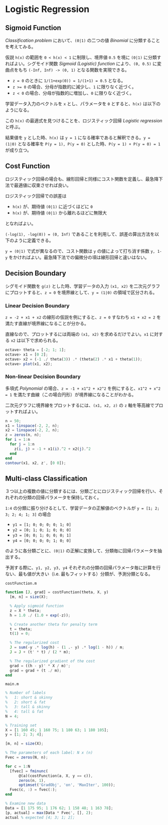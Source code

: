 # Logistic Regression

<script type="text/x-mathjax-config">
  MathJax.Hub.Config({ tex2jax: { inlineMath: [['$','$'], ["\\(","\\)"]] } });
</script>
<script type="text/javascript"
  src="http://cdn.mathjax.org/mathjax/latest/MathJax.js?config=TeX-AMS_HTML">
</script>

## Sigmoid Function

_Classification problem_ において、`(0|1)` の二つの値 _Binomial_ に分類することを考えてみる。

仮説 `h(x)` の範囲を `0 < h(x) < 1` に制限し、境界値 `0.5` を境に `(0|1)` に分類すればよい。シグモイド関数 _Sigmoid (Logistic) function_ により、`(0, 0.5)` に変曲点をもち `(-Inf, Inf) -> (0, 1)` となる関数を実現できる。

<script type="math/tex; mode=display" id="MathJax-Element-sigmoid">
g(z) = \frac{1}{1 + e^{-z}} \\
\lim_{z \to \infty} g(z) = 1 \\
\lim_{z \to -{\infty}} g(z) = 0 \\
</script>

* `z = 0` のときに `1/(1+exp(0)) = 1/(1+1) = 0.5` となる。
* `z >= 0` の場合、分母が指数的に減少し、`1` に限りなく近づく。
* `z < 0` の場合、分母が指数的に増加し、`0` に限りなく近づく。

学習データ入力のベクトルを `x` とし、パラメータを `θ` とすると、`h(x)` は以下のようになる。

<script type="math/tex; mode=display" id="MathJax-Element-sigimoid_hypothesis">
h_{\theta}(x) = g({\theta}_0 + {\theta}_1 x_1 + {\theta}_2 x_2 + ...) \\
h_{\theta}(x) = g({\theta}^T x) = \frac{1}{1 + e^{- { {\theta}^T x } } } \\
</script>

この `h(x)` の最適式を見つけることを、ロジスティック回帰 _Logistic regression_ と呼ぶ。

結果値を `y` とした時、`h(x)` は `y = 1` になる確率であると解釈できる。`y = (1|0)` となる確率を `P(y = 1), P(y = 0)` とした時、`P(y = 1) + P(y = 0) = 1` が成り立つ。

<script type="math/tex; mode=display" id="MathJax-Element-sigmoid_probability">
P(y = 1) + P(y = 0) = 1 \\
h_{\theta}(x) = P(y = 1) = 0.5 \ldots P(y = 0) = 1 - 0.5 = 0.5 \\
h_{\theta}(x) = P(y = 1) = 0.3 \ldots P(y = 0) = 1 - 0.3 = 0.7 \\
</script>

## Cost Function

ロジスティック回帰の場合も、線形回帰と同様にコスト関数を定義し、最急降下法で最適値に収束させれば良い。

ロジスティック回帰での誤差は

* `h(x)` が、期待値 `(0|1)` に近づくほどに `0`
* `h(x)` が、期待値 `(0|1)` から離れるほどに無限大

となればよい。

`(-log(1), -log(0)) = (0, Inf)` であることを利用して、誤差の算出方法を以下のように定義できる。

<script type="math/tex; mode=display" id="MathJax-Element-logistic_function_error_def">
\left\{
  \begin{array}{l l}
  -log(h_{\theta}(x))     & \text{if $y = 1$} \\
  -log(1 - h_{\theta}(x)) & \text{if $y = 0$} \\
  \end{array} \\
\right.
</script>

`y = (0|1)` で式が異なるので、コスト関数は `y` の値によって打ち消す係数 `y, 1-y` をかければよい。最急降下法での偏微分の項は線形回帰と違いはない。

<script type="math/tex; mode=display" id="MathJax-Element-logistic_function_cost">
J(\theta) = \frac{1}{m} {\sum_{i=1}^{m} [ -log(h_{\theta}(x^{(i)}))(y^{(i)}) - log(1 - h_{\theta}(x^{(i)})) (1 - y^{(i)}) ] } \\
\theta_{j} := \theta_{j} - \alpha \left( \frac{\partial}{\partial \theta_{j}} J(\theta) \right) \\
{\partial J(\theta) \over \partial \theta_{j}} = \frac{1}{m} {\sum_{i=1}^{m} (h_{\theta}(x^{(i)}) - y^{(i)})x_{j}^{(i)} } \\
</script>

## Decision Boundary

シグモイド関数を `g(z)` とした時、学習データの入力 `(x1, x2)` を二次元グラフにプロットすると、`z = 0` を境界線として、`y = (1|0)` の領域で区分される。

### Linear Decision Boundary

`z = -2 + x1 + x2` の線形の仮説を例にすると、`z = 0` すなわち `x1 + x2 = 2` を満たす直線が境界線になることが分かる。

<script type="math/tex; mode=display" id="MathJax-Element-decision_boundary_linear">
\theta = \begin{bmatrix}
  -2 \\
  1 \\
  1 \\
\end{bmatrix} \\
h_{\theta}(x) = g(-2 + {\theta}_1 x_1 + {\theta}_2 x_2) \\
z = -2 + x_1 + x_2 = 0 \\
\begin{array}{l l}
y = 1 & x_1 + x_2 > 2 & (0, 3), (1, 2), (2, 1), \ldots \\
y = 0.5 & x_1 + x_2 = 2 & (0, 2), (1, 1), (2, 0), \ldots \\
y = 0 & x_1 + x_2 < 2 & (0, 1), (1, 0) \ldots \\
\end{array}
</script>

直線なので、プロットするには両端の `(x1, x2)` を求めるだけでよい。`x1` に対する `x2` は以下で求められる。

<script type="math/tex; mode=display" id="MathJax-Element-decision_boundary_linear_plotting">
\begin{align}
{\theta}_0 + {\theta}_1 x_1 + {\theta}_1 x_2 & = 0 \\
x_2 & = -{ \frac{1}{ {\theta}_2 } } ( {\theta}_0 + {\theta}_1 x_1 ) \\
\end{align}
</script>

```octave
octave> theta = [-2; 1; 1];
octave> x1 = [0 2];
octave> x2 = (-1 ./ theta(3)) .* (theta(2) .* x1 + theta(1));
octave> plot(x1, x2);
```

### Non-linear Decision Boundary

多項式 _Polynomial_ の場合、`z = -1 + x1^2 + x2^2` を例にすると、`x1^2 + x^2 = 1` を満たす曲線（この場合円形）が境界線になることがわかる。

<script type="math/tex; mode=display" id="MathJax-Element-decision_boundary_nonlinear">
\theta = \begin{bmatrix}
  -1 \\
  0 \\
  0 \\
  1 \\
  0 \\
  1 \\
\end{bmatrix} \\
h_{\theta}(x) = g(-1 + {\theta}_1 x_1 + {\theta}_2 x_2 + {\theta}_3 x_{1}^2 + {\theta}_4 x_{1} x_{2} + {\theta}_5 x_{2}^2) \\
z = -1 + x_{1}^2 + x_{2}^2 = 0 \\
\begin{array}{l l}
y = 1 & x_{1}^2 + x_{2}^2 > 1 & (-2, 0), (0, -2), (2, 0), (0, 2), \ldots \\
y = 0.5 & x_{1}^2 + x_{2}^2 = 1 & (-1, 0), (0, -1), (1, 0), (0, 1), \ldots \\
y = 0 & x_{1}^2 + x_{2}^2 < 1 & (-0.5, 0), (0, -0.5), (0.5, 0), (0, 0.5), \ldots \\
\end{array}
</script>

二次元グラフに境界線をプロットするには、`(x1, x2, z)` の `z` 軸を等高線でプロットすればよい。

```octave
n = 50;
x1 = linspace(-2, 2, n);
x2 = linspace(-2, 2, n);
z = zeros(n, n);
for i = 1:n
  for j = 1:n
    z(i, j) = -1 + x1(i).^2 + x2(j).^2
  end
end
contour(x1, x2, z', [0 0]);
```

## Multi-class Classification

３つ以上の複数の値に分類するには、分類ごとにロジスティック回帰を行い、それぞれの分類の回帰パラメータを保持しておく。

`1:4` の分類に振り分けるとして、学習データの正解値のベクトルが `y = [1; 2; 3; 2; 4; 1; 3]` の場合

* `y1 = [1; 0; 0; 0; 0; 1; 0]`
* `y2 = [0; 1; 0; 1; 0; 0; 0]`
* `y3 = [0; 0; 1; 0; 0; 0; 1]`
* `y4 = [0; 0; 0; 0; 1; 0; 0]`

のように各分類ごとに、`(0|1)` の正解に変換して、分類毎に回帰パラメータを抽出する。

予測する際に、`y1, y2, y3, y4` それぞれの分類の回帰パラメータ毎に計算を行ない、最も値が大きい（i.e. 最もフィットする）分類が、予測分類となる。

`costFunction.m`

```octave
function [J, grad] = costFunction(theta, X, y)
  [m, n] = size(X);

  % Apply sigmoid function
  z = X * theta;
  h = 1.0 ./ (1.0 + exp(-z));

  % Create another theta for penalty term
  t = theta;
  t(1) = 0;

  % The regularized cost
  J = sum(-y .* log(h) - (1 .- y) .* log(1 - h)) / m;
  J = J + (t' * t) / (2 * m);

  % The regularized gradient of the cost
  grad = ((h - y)' * X / m)';
  grad = grad + (t ./ m);
end
```

`main.m`

```octave
% Number of labels
%   1: short & skinny
%   2: short & fat
%   3: tall & skinny
%   4: tall & fat
N = 4;

% Training set
X = [1 160 45; 1 160 75; 1 180 63; 1 180 105];
y = [1; 2; 3; 4];

[m, n] = size(X);

% The parameters of each label: N x (n)
Fvec = zeros(N, n);

for c = 1:N
  [fvec] = fminunc(
      @(a)(costFunction(a, X, y == c)),
      zeros(n, 1),
      optimset('GradObj', 'on', 'MaxIter', 100));
  Fvec(c, :) = fvec(:);
end

% Examine new data
Data = [1 175 95; 1 176 62; 1 158 48; 1 163 78];
[p, actual] = max(Data * Fvec', [], 2);
actual % expected [4; 3; 1; 2];
```
